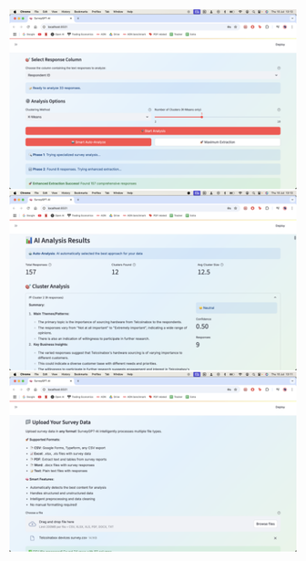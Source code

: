 <img src="screenshots/analysispage.png">

<img src="screenshots/analysisresults.png">

<img src="screenshots/uploadpage.png">

